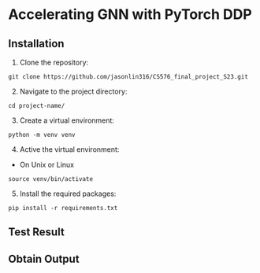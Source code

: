 # Accelerating GNN with PyTorch DDP

## Installation

1. Clone the repository:

```shell
git clone https://github.com/jasonlin316/CS576_final_project_S23.git
```

2. Navigate to the project directory:

```shell
cd project-name/
```

3. Create a virtual environment:

```shell
python -m venv venv
```

4. Active the virtual environment:

-   On Unix or Linux

```shell
source venv/bin/activate
```

5. Install the required packages:

```shell
pip install -r requirements.txt
```

## Test Result



## Obtain Output

